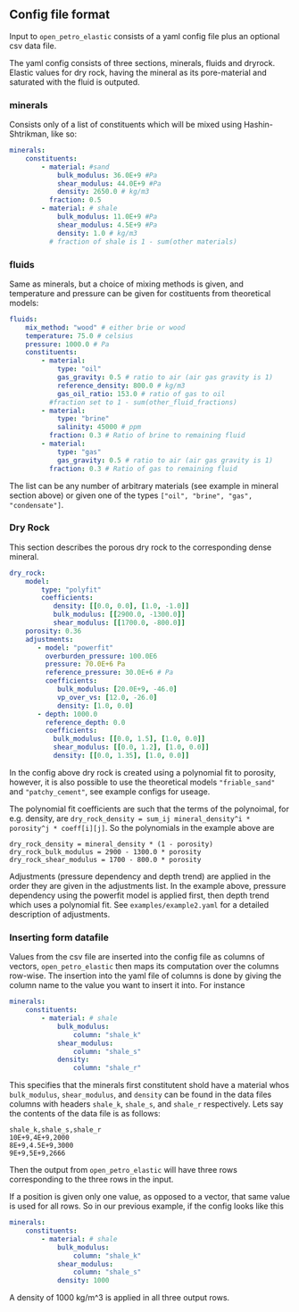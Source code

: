## Config file format

Input to `open_petro_elastic` consists of a yaml
config file plus an optional csv data file.

The yaml config consists of three sections, minerals, fluids and dryrock. Elastic
values for dry rock, having the mineral as its pore-material and saturated with the fluid
is outputed.

### minerals

Consists only of a list of constituents which will be mixed using Hashin-Shtrikman,
like so:

```yaml
minerals:
    constituents:
        - material: #sand
            bulk_modulus: 36.0E+9 #Pa
            shear_modulus: 44.0E+9 #Pa
            density: 2650.0 # kg/m3
          fraction: 0.5
        - material: # shale
            bulk_modulus: 11.0E+9 #Pa
            shear_modulus: 4.5E+9 #Pa
            density: 1.0 # kg/m3
          # fraction of shale is 1 - sum(other materials)
```

### fluids

Same as minerals, but a choice of mixing methods is given, and temperature and
pressure can be given for costituents from theoretical models:

```yaml
fluids:
    mix_method: "wood" # either brie or wood
    temperature: 75.0 # celsius
    pressure: 1000.0 # Pa
    constituents:
        - material:
            type: "oil"
            gas_gravity: 0.5 # ratio to air (air gas gravity is 1)
            reference_density: 800.0 # kg/m3
            gas_oil_ratio: 153.0 # ratio of gas to oil
          #fraction set to 1 - sum(other_fluid_fractions)
        - material:
            type: "brine"
            salinity: 45000 # ppm
          fraction: 0.3 # Ratio of brine to remaining fluid
        - material:
            type: "gas"
            gas_gravity: 0.5 # ratio to air (air gas gravity is 1)
          fraction: 0.3 # Ratio of gas to remaining fluid
```

The list can be any number of arbitrary materials (see example in mineral section above) or
given one of the types `["oil", "brine", "gas", "condensate"]`.


### Dry Rock

This section describes the porous dry rock to the corresponding dense mineral.

```yaml
dry_rock:
    model:
        type: "polyfit"
        coefficients:
           density: [[0.0, 0.0], [1.0, -1.0]]
           bulk_modulus: [[2900.0, -1300.0]]
           shear_modulus: [[1700.0, -800.0]]
    porosity: 0.36
    adjustments:
       - model: "powerfit"
         overburden_pressure: 100.0E6
         pressure: 70.0E+6 Pa
         reference_pressure: 30.0E+6 # Pa
         coefficients:
            bulk_modulus: [20.0E+9, -46.0]
            vp_over_vs: [12.0, -26.0]
            density: [1.0, 0.0]
       - depth: 1000.0
         reference_depth: 0.0
         coefficients:
           bulk_modulus: [[0.0, 1.5], [1.0, 0.0]]
           shear_modulus: [[0.0, 1.2], [1.0, 0.0]]
           density: [[0.0, 1.35], [1.0, 0.0]]
```

In the config above dry rock is created using a polynomial fit to
porosity, however, it is also possible to use the theoretical models
`"friable_sand"` and `"patchy_cement"`, see example configs for useage.

The polynomial fit coefficients are such that the terms of the polynoimal,
for e.g. density, are `dry_rock_density = sum_ij mineral_density^i * porosity^j * coeff[i][j]`.
So the polynomials in the example above are

```
dry_rock_density = mineral_density * (1 - porosity)
dry_rock_bulk_modulus = 2900 - 1300.0 * porosity
dry_rock_shear_modulus = 1700 - 800.0 * porosity

```

Adjustments (pressure dependency and depth trend) are applied in the order they
are given in the adjustments list. In the example above, pressure dependency using
the powerfit model is applied first, then depth trend which uses a polynomial fit.
See `examples/example2.yaml` for a detailed description of adjustments.


### Inserting form datafile
Values from the csv file are inserted into the config file as columns of vectors,
`open_petro_elastic` then maps its computation over the columns row-wise. The insertion
into the yaml file of columns is done by giving the column name to the value you
want to insert it into. For instance

```yaml
minerals:
    constituents:
        - material: # shale
            bulk_modulus:
                column: "shale_k"
            shear_modulus:
                column: "shale_s"
            density:
                column: "shale_r"
```

This specifies that the minerals first constitutent shold have a material whos
`bulk_modulus`, `shear_modulus`, and `density` can be found in the data files
columns with headers `shale_k`, `shale_s`, and `shale_r` respectively. Lets say
the contents of the data file is as follows:

```csv
shale_k,shale_s,shale_r
10E+9,4E+9,2000
8E+9,4.5E+9,3000
9E+9,5E+9,2666
```

Then the output from `open_petro_elastic` will have three rows corresponding to
the three rows in the input.

If a position is given only one value, as opposed to a vector, that same
value is used for all rows. So in our previous example, if the config
looks like this

```yaml
minerals:
    constituents:
        - material: # shale
            bulk_modulus:
                column: "shale_k"
            shear_modulus:
                column: "shale_s"
            density: 1000
```

A density of 1000 kg/m^3 is applied in all three output rows.
